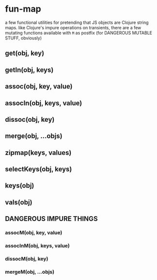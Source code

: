 # fun-map

  a few functional utilities for pretending that JS objects are Clojure string maps.
  like Clojure's impure operations on transients, there are a few mutating functions available with `M` as postfix (for DANGEROUS MUTABLE STUFF, obviously)

## get(obj, key)
## getIn(obj, keys)
## assoc(obj, key, value)
## assocIn(obj, keys, value)
## dissoc(obj, key)
## merge(obj, …objs)
## zipmap(keys, values)
## selectKeys(obj, keys)
## keys(obj)
## vals(obj)

## DANGEROUS IMPURE THINGS
### assocM(obj, key, value)
### assocInM(obj, keys, value)
### dissocM(obj, key)
### mergeM(obj, …objs)
